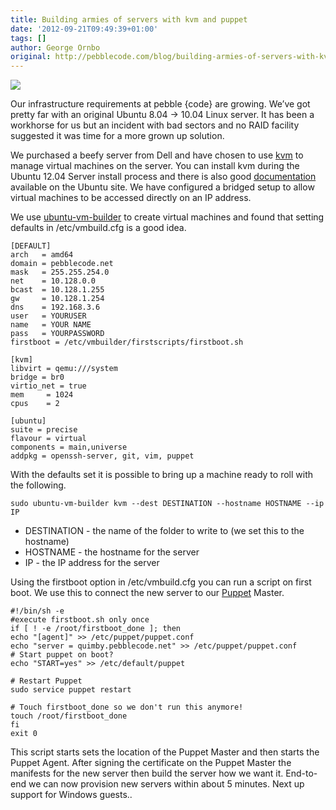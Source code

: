 ```yaml
---
title: Building armies of servers with kvm and puppet
date: '2012-09-21T09:49:39+01:00'
tags: []
author: George Ornbo
original: http://pebblecode.com/blog/building-armies-of-servers-with-kvm-and-puppet/
---
```

![](https://media.tumblr.com/tumblr_man7d7tNog1qz7kgs.jpg)

Our infrastructure requirements at pebble {code} are growing. We’ve got pretty far with an original Ubuntu 8.04 -> 10.04 Linux server. It has been a workhorse for us but an incident with bad sectors and no RAID facility suggested it was time for a more grown up solution.

We purchased a beefy server from Dell and have chosen to use [kvm](http://www.linux-kvm.org/page/Main_Page) to manage virtual machines on the server. You can install kvm during the Ubuntu 12.04 Server install process and there is also good [documentation](https://help.ubuntu.com/community/KVM) available on the Ubuntu site. We have configured a bridged setup to allow virtual machines to be accessed directly on an IP address.

We use [ubuntu-vm-builder](http://manpages.ubuntu.com/manpages/hardy/man1/ubuntu-vm-builder.1.html) to create virtual machines and found that setting defaults in /etc/vmbuild.cfg is a good idea.

    [DEFAULT]
    arch   = amd64
    domain = pebblecode.net
    mask   = 255.255.254.0
    net    = 10.128.0.0
    bcast  = 10.128.1.255
    gw     = 10.128.1.254
    dns    = 192.168.3.6
    user   = YOURUSER
    name   = YOUR NAME
    pass   = YOURPASSWORD
    firstboot = /etc/vmbuilder/firstscripts/firstboot.sh

    [kvm]
    libvirt = qemu:///system
    bridge = br0
    virtio_net = true
    mem     = 1024
    cpus    = 2

    [ubuntu]
    suite = precise
    flavour = virtual
    components = main,universe
    addpkg = openssh-server, git, vim, puppet

With the defaults set it is possible to bring up a machine ready to roll with the following.

    sudo ubuntu-vm-builder kvm --dest DESTINATION --hostname HOSTNAME --ip IP

* DESTINATION - the name of the folder to write to (we set this to the hostname)
* HOSTNAME - the hostname for the server
* IP - the IP address for the server

Using the firstboot option in /etc/vmbuild.cfg you can run a script on first boot. We use this to connect the new server to our [Puppet](http://www.puppetlabs.com/) Master.

    #!/bin/sh -e
    #execute firstboot.sh only once
    if [ ! -e /root/firstboot_done ]; then
    echo "[agent]" >> /etc/puppet/puppet.conf
    echo "server = quimby.pebblecode.net" >> /etc/puppet/puppet.conf
    # Start puppet on boot?
    echo "START=yes" >> /etc/default/puppet

    # Restart Puppet
    sudo service puppet restart

    # Touch firstboot_done so we don't run this anymore!
    touch /root/firstboot_done
    fi
    exit 0

This script starts sets the location of the Puppet Master and then starts the Puppet Agent. After signing the certificate on the Puppet Master the manifests for the new server then build the server how we want it.
                                                                                                  End-to-end we can now provision new servers within about 5 minutes. Next up support for Windows guests..
